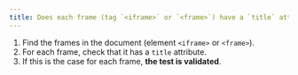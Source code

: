 ```yaml
---
title: Does each frame (tag `<iframe>` or `<frame>`) have a `title` attribute?
---
```


1. Find the frames in the document (element `<iframe>` or `<frame>`).
2. For each frame, check that it has a `title` attribute.
3. If this is the case for each frame, **the test is validated**.
